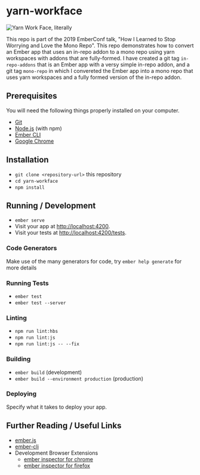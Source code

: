 # yarn-workface

![Yarn Work Face, literally](https://user-images.githubusercontent.com/61075/53701188-81168100-3dc8-11e9-8a81-d793a8f13cd6.png)

This repo is part of the 2019 EmberConf talk, "How I Learned to Stop Worrying and Love the Mono Repo". This repo demonstrates how to convert an Ember app that uses an in-repo addon to a mono repo using yarn workspaces with addons that are fully-formed. I have created a git tag `in-repo-addons` that is an Ember app with a versy simple in-repo addon, and a git tag `mono-repo` in which I convereted the Ember app into a mono repo that uses yarn workspaces and a fully formed version of the in-repo addon.

## Prerequisites

You will need the following things properly installed on your computer.

* [Git](https://git-scm.com/)
* [Node.js](https://nodejs.org/) (with npm)
* [Ember CLI](https://ember-cli.com/)
* [Google Chrome](https://google.com/chrome/)

## Installation

* `git clone <repository-url>` this repository
* `cd yarn-workface`
* `npm install`

## Running / Development

* `ember serve`
* Visit your app at [http://localhost:4200](http://localhost:4200).
* Visit your tests at [http://localhost:4200/tests](http://localhost:4200/tests).

### Code Generators

Make use of the many generators for code, try `ember help generate` for more details

### Running Tests

* `ember test`
* `ember test --server`

### Linting

* `npm run lint:hbs`
* `npm run lint:js`
* `npm run lint:js -- --fix`

### Building

* `ember build` (development)
* `ember build --environment production` (production)

### Deploying

Specify what it takes to deploy your app.

## Further Reading / Useful Links

* [ember.js](https://emberjs.com/)
* [ember-cli](https://ember-cli.com/)
* Development Browser Extensions
  * [ember inspector for chrome](https://chrome.google.com/webstore/detail/ember-inspector/bmdblncegkenkacieihfhpjfppoconhi)
  * [ember inspector for firefox](https://addons.mozilla.org/en-US/firefox/addon/ember-inspector/)
